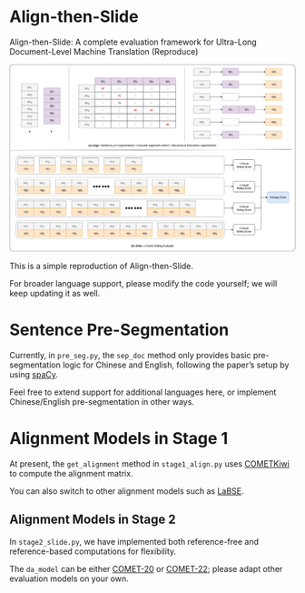 # Align-then-Slide
Align-then-Slide: A complete evaluation framework for Ultra-Long Document-Level Machine Translation (Reproduce)

![](method.png)


This is a simple reproduction of Align-then-Slide.

For broader language support, please modify the code yourself; we will keep updating it as well.

# Sentence Pre-Segmentation

Currently, in `pre_seg.py`, the `sep_doc` method only provides basic pre-segmentation logic for Chinese and English, following the paper’s setup by using [spaCy](https://spacy.io/models).

Feel free to extend support for additional languages here, or implement Chinese/English pre-segmentation in other ways.

# Alignment Models in Stage 1

At present, the `get_alignment` method in `stage1_align.py` uses [COMETKiwi](https://huggingface.co/Unbabel/wmt22-cometkiwi-da) to compute the alignment matrix.

You can also switch to other alignment models such as [LaBSE](https://huggingface.co/sentence-transformers/LaBSE).

## Alignment Models in Stage 2

In `stage2_slide.py`, we have implemented both reference-free and reference-based computations for flexibility.

The `da_model` can be either [COMET-20](https://huggingface.co/Unbabel/wmt20-comet-da) or [COMET-22](https://huggingface.co/Unbabel/wmt22-comet-da); please adapt other evaluation models on your own.

